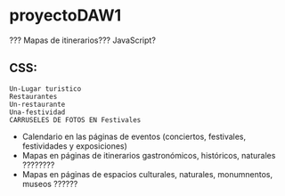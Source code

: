 # proyectoDAW1
??? Mapas de itinerarios??? JavaScript?

## CSS:
    Un-Lugar turistico
    Restaurantes
    Un-restaurante
    Una-festividad
    CARRUSELES DE FOTOS EN Festivales
    

* Calendario en las páginas de eventos (conciertos, festivales, festividades y exposiciones)
* Mapas en páginas de itinerarios gastronómicos, históricos, naturales ????????
* Mapas en páginas de espacios culturales, naturales, monumnentos, museos ??????